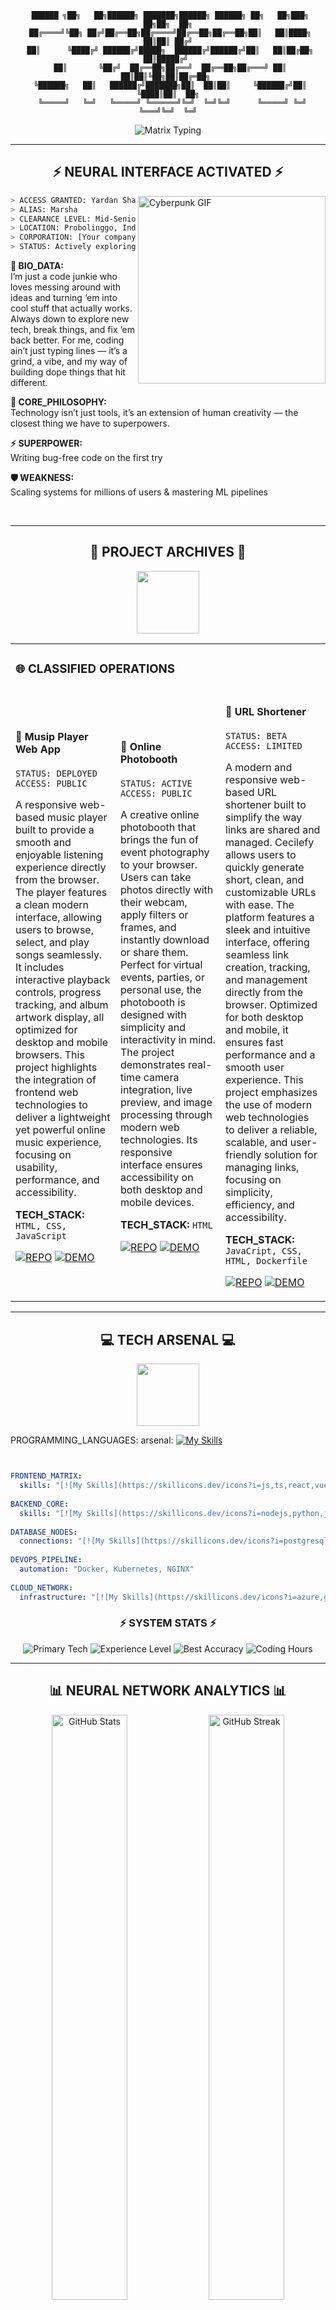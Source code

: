 <div align="center">

```
 ██████ ╗██╗   ██╗██████╗ ███████╗██████╗ ██████╗ ██╗   ██╗███╗   ██╗██╗  ██╗
 ██╔════╝╚██╗ ██╔╝██╔══██╗██╔════╝██╔══██╗██╔══██╗██║   ██║████╗  ██║██║ ██╔╝
 ██║      ╚████╔╝ ██████╔╝█████╗  ██████╔╝██████╔╝██║   ██║██╔██╗ ██║█████╔╝ 
 ██║       ╚██╔╝  ██╔══██╗██╔══╝  ██╔══██╗██╔═══╝ ██║   ██║██║╚██╗██║██╔═██╗ 
 ╚██████╗   ██║   ██████╔╝███████╗██║  ██║██║     ╚██████╔╝██║ ╚████║██║  ██╗
  ╚═════╝   ╚═╝   ╚═════╝ ╚══════╝╚═╝  ╚═╝╚═╝      ╚═════╝ ╚═╝  ╚═══╝╚═╝  ╚═╝
```

<img src="https://readme-typing-svg.herokuapp.com?font=Orbitron&size=35&duration=3000&pause=1000&color=00FF41&center=true&vCenter=true&width=600&lines=SYSTEM%3A+CONNECTED;USER%3A+Marsha;ROLE%3A+Fullstack Developer;STATUS%3A+ONLINE" alt="Matrix Typing"/>

</div>

---

<div align="center">

## ⚡ NEURAL INTERFACE ACTIVATED ⚡

</div>

<img align="right" alt="Cyberpunk GIF" width="300" src="https://media.giphy.com/media/xT9IgzoKnwFNmISR8I/giphy.gif">

```bash
> ACCESS GRANTED: Yardan Shaquille Herlanda
> ALIAS: Marsha
> CLEARANCE LEVEL: Mid-Senior (4+ years) 🔥
> LOCATION: Probolinggo, Indonesia
> CORPORATION: [Your company]
> STATUS: Actively exploring new challenges & collabs ⚡
```

**🔬 BIO_DATA:**  
I’m just a code junkie who loves messing around with ideas and turning ‘em into cool stuff that actually works. Always down to explore new tech, break things, and fix ‘em back better. For me, coding ain’t just typing lines — it’s a grind, a vibe, and my way of building dope things that hit different.

**🧠 CORE_PHILOSOPHY:**  
Technology isn’t just tools, it’s an extension of human creativity — the closest thing we have to superpowers.

**⚡ SUPERPOWER:**  
Writing bug-free code on the first try

**🛡️ WEAKNESS:**  
Scaling systems for millions of users & mastering ML pipelines

<br clear="right"/>

---

<div align="center">

## 🚀 PROJECT ARCHIVES 🚀

<img src="https://media.giphy.com/media/3oKIPnAiaMCws8nOsE/giphy.gif" width="100">

</div>

<table>
<tr>
<td colspan="3">

### 🌐 CLASSIFIED OPERATIONS

</td>
</tr>
<tr>
<td width="33%">

#### 💚 Musip Player Web App
```
STATUS: DEPLOYED
ACCESS: PUBLIC
```
A responsive web-based music player built to provide a smooth and enjoyable listening experience directly from the browser. The player features a clean modern interface, allowing users to browse, select, and play songs seamlessly. It includes interactive playback controls, progress tracking, and album artwork display, all optimized for desktop and mobile browsers. This project highlights the integration of frontend web technologies to deliver a lightweight yet powerful online music experience, focusing on usability, performance, and accessibility.

**TECH_STACK:** `HTML, CSS, JavaScript`

[![REPO](https://img.shields.io/badge/REPO-000000?style=for-the-badge&logo=github&logoColor=00FF41)](https://github.com/yardanshaq/music-player)
[![DEMO](https://img.shields.io/badge/DEMO-FF0080?style=for-the-badge&logo=vercel&logoColor=white)](https://music-player.yardansh.xyz)

</td>
<td width="33%">

#### 💜 Online Photobooth
```
STATUS: ACTIVE
ACCESS: PUBLIC
```
A creative online photobooth that brings the fun of event photography to your browser. Users can take photos directly with their webcam, apply filters or frames, and instantly download or share them. Perfect for virtual events, parties, or personal use, the photobooth is designed with simplicity and interactivity in mind. The project demonstrates real-time camera integration, live preview, and image processing through modern web technologies. Its responsive interface ensures accessibility on both desktop and mobile devices.

**TECH_STACK:** `HTML`

[![REPO](https://img.shields.io/badge/REPO-000000?style=for-the-badge&logo=github&logoColor=00FF41)](https://github.com/yardanshaq/photobooth)
[![DEMO](https://img.shields.io/badge/DEMO-FF0080?style=for-the-badge&logo=vercel&logoColor=white)](https://photobooth.yardansh.xyz)

</td>
<td width="33%">

#### 🔵 URL Shortener
```
STATUS: BETA
ACCESS: LIMITED
```
A modern and responsive web-based URL shortener built to simplify the way links are shared and managed. Cecilefy allows users to quickly generate short, clean, and customizable URLs with ease. The platform features a sleek and intuitive interface, offering seamless link creation, tracking, and management directly from the browser. Optimized for both desktop and mobile, it ensures fast performance and a smooth user experience. This project emphasizes the use of modern web technologies to deliver a reliable, scalable, and user-friendly solution for managing links, focusing on simplicity, efficiency, and accessibility.

**TECH_STACK:** `JavaCript, CSS, HTML, Dockerfile`

[![REPO](https://img.shields.io/badge/REPO-000000?style=for-the-badge&logo=github&logoColor=00FF41)]([https://github.com/yardanshaq/Cecilefy])
[![DEMO](https://img.shields.io/badge/DEMO-FF0080?style=for-the-badge&logo=vercel&logoColor=white)](https://www.cecilefy.xyz)

</td>
</tr>
</table>

---

<div align="center">

## 💻 TECH ARSENAL 💻

<img src="https://media.giphy.com/media/fuJPZBIIqzbt1kAYVc/giphy.gif" width="100">

</div>

PROGRAMMING_LANGUAGES:
  arsenal: [![My Skills](https://skillicons.dev/icons?i=js,ts,react,vue,nextjs,bootstrap,tailwindcss,vite,nodejs,python,java,php,express,laravel,postgresql,mysql,mongodb,firebase,azure,gcp,aws,docker,nginx,ubuntu,apache,linux,reactnative,flutter,figma,sketch,jupyter,git,github,gitlab,vscode,vim,postman,discord,notion)](https://skillicons.dev)
  
```yaml


FRONTEND_MATRIX:
  skills: "[![My Skills](https://skillicons.dev/icons?i=js,ts,react,vue,nextjs,bootstrap,tailwindcss,vite)](https://skillicons.dev)"
  
BACKEND_CORE:
  skills: "[![My Skills](https://skillicons.dev/icons?i=nodejs,python,java,php,express,laravel)](https://skillicons.dev)"
  
DATABASE_NODES:
  connections: "[![My Skills](https://skillicons.dev/icons?i=postgresql,mysql,mongodb,firebase)](https://skillicons.dev)"
  
DEVOPS_PIPELINE:
  automation: "Docker, Kubernetes, NGINX"
  
CLOUD_NETWORK:
  infrastructure: "[![My Skills](https://skillicons.dev/icons?i=azure,gcp,aws,docker,nginx,ubuntu,apache,linux)](https://skillicons.dev)"
```

<div align="center">

### ⚡ SYSTEM STATS ⚡

<div align="center">

  <img src="https://img.shields.io/badge/TypeScript + Next.js + Cloud-Native Stacks ☁️-000000?style=for-the-badge&logo=code&logoColor=00FF41" alt="Primary Tech" />
  <img src="https://img.shields.io/badge/EXP_LEVEL-Mid-Senior (4+ years) 🔥-FF0080?style=for-the-badge&logoColor=white" alt="Experience Level" />
  <img src="https://img.shields.io/badge/BEST_ACCURACY-Reached 96% accuracy on an image classification model (CNN), Achieved 92% F1-score on a sentiment analysis project, Optimized a recommendation system with 15% boost in precision-00FFFF?style=for-the-badge&logoColor=black" alt="Best Accuracy" />
  <img src="https://img.shields.io/badge/CODING_HOURS-25–30 hours/week-00FF41?style=for-the-badge&logoColor=black" alt="Coding Hours" />

</div>


</div>

---

<div align="center">

## 📊 NEURAL NETWORK ANALYTICS 📊

<img src="https://github-readme-stats.vercel.app/api?username=yardanshaq&show_icons=true&theme=radical&hide_border=true&bg_color=0D1117&title_color=00FF41&text_color=FFFFFF&icon_color=FF0080" alt="GitHub Stats" width="49%"/>
<img src="https://github-readme-streak-stats.herokuapp.com/?user=yardanshaq&theme=radical&hide_border=true&background=0D1117&ring=00FF41&fire=FF0080&currStreakLabel=00FFFF" alt="GitHub Streak" width="49%"/>

<img src="https://github-readme-stats.vercel.app/api/top-langs/?username=yardanshaq&layout=compact&theme=radical&hide_border=true&bg_color=0D1117&title_color=00FF41&text_color=FFFFFF" alt="Top Languages" width="45%"/>

<img src="https://github-readme-activity-graph.vercel.app/graph?username=yardanshaq&bg_color=0D1117&color=00FF41&line=FF0080&point=00FFFF&area=true&hide_border=true" alt="Activity Graph" width="100%"/>

</div>

---

<div align="center">

## 🔬 LEARNING PROTOCOL 🔬

<img src="https://media.giphy.com/media/LaVp0AyqR5bGsC5Cbm/giphy.gif" width="100">

</div>

```bash
> CURRENT_LEARNING_PROCESS: Advanced TypeScript patterns, GraphQL APIs, DevOps with Kubernetes, AI-driven applications
> MOTIVATION_CORE: Turning futuristic ideas into code that people actually use
> OBJECTIVE_PRIMARY: Ship a cutting-edge open-source project with global impact 🌍
> OBJECTIVE_SECONDARY: Build & scale my own dev startup 🏗️
```

**⏰ NEURAL_UPTIME:** 25–30 hours hours/week

---

<div align="center">

## 🌐 NETWORK CONNECTIONS 🌐

<img src="https://media.giphy.com/media/LMt9638dO8dftAjtco/giphy.gif" width="100">

<a href="https://github.com/yardanshaq">
  <img src="https://img.shields.io/badge/GITHUB-000000?style=for-the-badge&logo=github&logoColor=00FF41" alt="GitHub"/>
</a>
<a href="https://linkedin.com/in/[Your linkedin]">
  <img src="https://img.shields.io/badge/LINKEDIN-0077B5?style=for-the-badge&logo=linkedin&logoColor=white" alt="LinkedIn"/>
</a>
<a href="https://twitter.com/yardanshaq">
  <img src="https://img.shields.io/badge/TWITTER-1DA1F2?style=for-the-badge&logo=twitter&logoColor=white" alt="Twitter"/>
</a>
<a href="[Your portfolio]">
  <img src="https://img.shields.io/badge/PORTFOLIO-FF0080?style=for-the-badge&logo=firefox&logoColor=white" alt="Portfolio"/>
</a>
<a href="https://discord.gg/[Your discord]">
  <img src="https://img.shields.io/badge/DISCORD-7289DA?style=for-the-badge&logo=discord&logoColor=white" alt="Discord"/>
</a>
<a href="mailto:gg@yardansh.xyz">
  <img src="https://img.shields.io/badge/EMAIL-D14836?style=for-the-badge&logo=gmail&logoColor=white" alt="Email"/>
</a>

</div>

---

<div align="center">

## 🎯 MISSION DIRECTIVE 🎯

<img src="https://media.giphy.com/media/26tn33aiTi1jkl6H6/giphy.gif" width="100">

</div>

```
> PERSONAL_QUOTE: "“Stay hungry, stay foolish.” — Steve Jobs"
> HIDEOUT_LOCATION: GitHub, Reddit / r/programming, Discord, Stack Overflow
> CONNECTION_STATUS: ALWAYS_ONLINE
> COLLABORATION_MODE: ENABLED
```

---

<div align="center">

### ⚡ SYSTEM MONITORING ⚡

<img src="https://komarev.com/ghpvc/?username=yardanshaq&color=00FF41&style=for-the-badge&label=NEURAL+CONNECTIONS" alt="Profile Views"/>

<img src="https://github-trophies.vercel.app/?username=yardanshaq&theme=radical&no-frame=true&no-bg=true&margin-w=4" alt="GitHub Trophies"/>

```
> STATUS: ONLINE AND READY FOR COLLABORATION
> LAST_SEEN: JUST NOW
> NEXT_MISSION: BUILDING THE FUTURE
```

<img src="https://media.giphy.com/media/xUA7aM09ByyR1w5YWc/giphy.gif" width="400">

</div>

---

<div align="center">

```
END OF FILE
```

</div>
